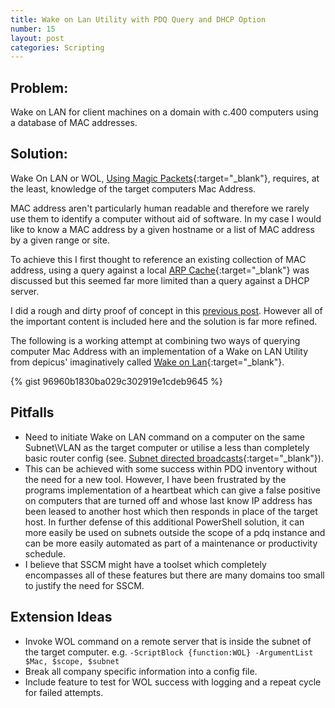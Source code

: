 ```yaml
---
title: Wake on Lan Utility with PDQ Query and DHCP Option
number: 15
layout: post
categories: Scripting
---
```


## Problem:
Wake on LAN for client machines on a domain with c.400 computers using a database of MAC addresses.

## Solution:
Wake On LAN or WOL, [Using Magic Packets](https://en.wikipedia.org/wiki/Wake-on-LAN#Magic_packet){:target="_blank"},
requires, at the least, knowledge of the target computers Mac Address.

MAC address aren't particularly human readable and therefore we rarely use them to identify a computer without aid of software.  In my case I would like to know a MAC address by a given hostname or a list of MAC address by a given range or site.

To achieve this I first thought to reference an existing collection of MAC address,
using a query against a local [ARP Cache](https://en.wikipedia.org/wiki/Address_Resolution_Protocol#Example){:target="_blank"}
was discussed but this seemed far more limited than a query against a DHCP server.

I did a rough and dirty proof of concept in this [previous post](/scripting/wake-on-lan-with-dhcp-utility.html).  However all of the important content is included here and the solution is far more refined.

The following is a working attempt at combining two ways of querying computer Mac Address with an implementation of a Wake on LAN Utility
from depicus' imaginatively called [Wake on Lan](https://www.depicus.com/wake-on-lan/){:target="_blank"}.

{% gist 96960b1830ba029c302919e1cdeb9645 %}

## Pitfalls

  -  Need to initiate Wake on LAN command on a computer on the same Subnet\VLAN as the target computer or utilise a less than completely basic router config (see. [Subnet directed broadcasts](https://en.wikipedia.org/wiki/Wake-on-LAN#Subnet_directed_broadcasts){:target="_blank"}).
  -  This can be achieved with some success within PDQ inventory without the need for a new tool.  However, I have been frustrated by the programs implementation of a heartbeat which can give a false positive on computers that are turned off and whose last know IP address has been leased to another host which then responds in place of the target host.  In further defense of this additional PowerShell solution, it can more easily be used on subnets outside the scope of a pdq instance and can be more easily automated as part of a maintenance or productivity schedule.
  -  I believe that SSCM might have a toolset which completely encompasses all of these features but there are many domains too small to justify the need for SSCM.

## Extension Ideas

  -  Invoke WOL command on a remote server that is inside the subnet of the target computer. e.g. `-ScriptBlock {function:WOL} -ArgumentList $Mac, $scope, $subnet`
  -  Break all company specific information into a config file.
  -  Include feature to test for WOL success with logging and a repeat cycle for failed attempts.
